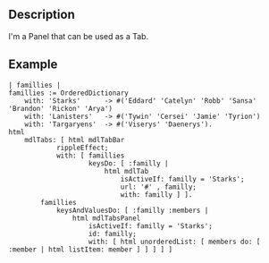 Description
--------------------

I'm a Panel that can be used as a Tab.

Example
--------------------

	| famillies |
	famillies := OrderedDictionary
		with: 'Starks' 		-> #('Eddard' 'Catelyn' 'Robb' 'Sansa' 'Brandon' 'Rickon' 'Arya')
		with: 'Lanisters' 	-> #('Tywin' 'Cersei' 'Jamie' 'Tyrion')
		with: 'Targaryens' 	-> #('Viserys' 'Daenerys').
	html
		mdlTabs: [ html mdlTabBar
				rippleEffect;
				with: [ famillies
						keysDo: [ :familly | 
							html mdlTab
								isActiveIf: familly = 'Starks';
								url: '#' , familly;
								with: familly ] ].
			famillies
				keysAndValuesDo: [ :familly :members | 
					html mdlTabsPanel
						isActiveIf: familly = 'Starks';
						id: familly;
						with: [ html unorderedList: [ members do: [ :member | html listItem: member ] ] ] ] ]